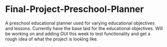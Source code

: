 # Final-Project-Preschool-Planner
A preschool educational planner used for varying educational objectives and lessons.
Currently have the base laid for the educational objectives. Will be working on and adding GUI this week to test functionality and get a rough idea of what the project is looking like.
